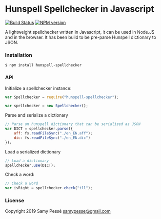 # Hunspell Spellchecker in Javascript

[![Build Status](https://travis-ci.org/GitbookIO/hunspell-spellchecker.png?branch=master)](https://travis-ci.org/GitbookIO/hunspell-spellchecker)
[![NPM version](https://badge.fury.io/js/hunspell-spellchecker.svg)](http://badge.fury.io/js/hunspell-spellchecker)

A lightweight spellchecker written in Javascript, it can be used in Node.JS and in the browser. It has been build to be pre-parse Hunspell dictionary to JSON.

### Installation

```
$ npm install hunspell-spellchecker
```

### API

Initialize a spellchecker instance:

```js
var Spellchecker = require("hunspell-spellchecker");

var spellchecker = new Spellchecker();
```

Parse and serialize a dictionary

```js
// Parse an hunspell dictionary that can be serialized as JSON
var DICT = spellchecker.parse({
    aff: fs.readFileSync("./en_EN.aff");
    dic: fs.readFileSync("./en_EN.dic")
});
```

Load a serialized dictionary

```js
// Load a dictionary
spellchecker.use(DICT);
```

Check a word:

```js
// Check a word
var isRight = spellchecker.check("tll");
```

### License
Copyright 2019 Samy Pessé <samypesse@gmail.com>
